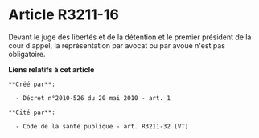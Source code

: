 # Article R3211-16

Devant le juge des libertés et de la détention et le premier président de la cour d'appel, la représentation par avocat ou
par avoué n'est pas obligatoire.

**Liens relatifs à cet article**

	**Créé par**:

	  - Décret n°2010-526 du 20 mai 2010 - art. 1

	**Cité par**:

	  - Code de la santé publique - art. R3211-32 (VT)
